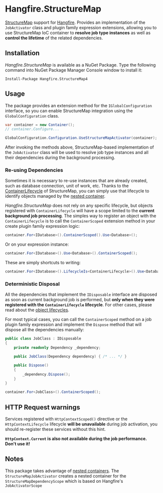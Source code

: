 Hangfire.StructureMap
=====================

[StructureMap](http://structuremap.github.io/) support for [Hangfire](http://hangfire.io). Provides an implementation of the `JobActivator` class and plugin family expression extensions, allowing you to use StructureMap IoC container to **resolve job type instances** as well as **control the lifetime** of the related dependencies.

Installation
--------------

*Hangfire.StructureMap* is available as a NuGet Package. Type the following command into NuGet Package Manager Console window to install it:

```
Install-Package Hangfire.StructureMap4
```

Usage
------

The package provides an extension method for the `IGlobalConfiguration` interface, so you can enable StructureMap integration using the `GlobalConfiguration` class.

```csharp
var container = new Container();
// container.Configure...

GlobalConfiguration.Configuration.UseStructureMapActivator(container);
```

After invoking the methods above, StructureMap-based implementation of the `JobActivator` class will be used to resolve job type instances and all their dependencies during the background processing.

### Re-using Dependencies

Sometimes it is necessary to re-use instances that are already created, such as database connection, unit of work, etc. Thanks to the [ContainerLifecycle](http://structuremap.github.io/object-lifecycle/supported-lifecycles/#sec3) of StructureMap, you can simply use that lifecycle to identify objects managed by the [nested container](http://structuremap.github.io/the-container/nested-containers/).

*Hangfire.StructureMap* does not rely on any specific lifecycle, but objects registered with `ContainerLifecycle` will have a scope limited to the **current background job processing**.  The simples way to register an object with the `ContainerLifecycle` is to call the `ContainerScoped` extension method in your create plugin family expression logic:

```csharp
container.For<IDatabase>().ContainerScoped().Use<Database>();
```

Or on your expression instance:

```csharp
container.For<IDatabase>().Use<Database>().ContainerScoped();
```

These are simply shortcuts to writing:

```csharp
container.For<IDatabase>().LifecycleIs<ContainerLifecycle>().Use<Database>();
```

### Deterministic Disposal

All the dependencies that implement the `IDisposable` interface are disposed as soon as current background job is performed, but **only when they were registered with the `ContainerLifecycle` lifecycle**. For other cases, please read about the [object lifecycles](http://structuremap.github.io/object-lifecycle/).

For most typical cases, you can call the `ContainerScoped` method on a job plugin family expression and implement the `Dispose` method that will dispose all the dependencies manually:

```csharp
public class JobClass : IDisposable
{
    private readonly Dependency _dependency;

    public JobClass(Dependency dependency) { /* ... */ }

    public Dispose()
    {
        _dependency.Dispose();
    }
}
```

```csharp
container.For<JobClass>().ContainerScoped();
```

HTTP Request warnings
-----------------------

Services registered with `HttpContextScoped()` directive or the `HttpContextLifecycle` lifecycle **will be unavailable** during job activation, you should re-register these services without this hint.

**`HttpContext.Current` is also not available during the job performance. Don't use it!**

Notes
------

This package takes advantage of [nested containers](http://structuremap.github.io/the-container/nested-containers/).  The `StructureMapJobActivator` creates a nested container for the `StructureMapDependencyScope` which is based on Hangfire's `JobActivatorScope`
